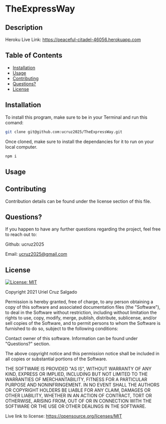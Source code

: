 # TheExpressWay

## Description


Heroku Live Link: https://peaceful-citadel-46056.herokuapp.com

## Table of Contents

* [Installation](#installation)
* [Usage](#usage)
* [Contributing](#contributing)
* [Questions?](#questions?)
* [License](#license)

## Installation
To install this program, make sure to be in your Terminal and run this comand:

```bash
git clone git@github.com:ucruz2025/TheExpressWay.git
```
Once cloned, make sure to install the dependancies for it to run on your local computer.

```bash
npm i
```

## Usage

## Contributing
Contribution details can be found under the license section of this file.

## Questions?
If you happen to have any further questions regarding the project, feel free to reach out to:

Github: ucruz2025

Email: ucruz2025@gmail.com

## License
[![License: MIT](https://img.shields.io/badge/License-MIT-yellow.svg)](https://opensource.org/licenses/MIT)
  
Copyright 2021 Uriel Cruz Salgado

  Permission is hereby granted, free of charge, to any person obtaining a copy 
  of this software and associated documentation files (the "Software"), to deal 
  in the Software without restriction, including without limitation the rights 
  to use, copy, modify, merge, publish, distribute, sublicense, and/or sell 
  copies of the Software, and to permit persons to whom the Software is furnished 
  to do so, subject to the following conditions:

  Contact owner of this software. Information can be found under "Questions?" section.
      
  The above copyright notice and this permission notice shall be included in 
  all copies or substantial portions of the Software.
      
  THE SOFTWARE IS PROVIDED "AS IS", WITHOUT WARRANTY OF ANY KIND, 
  EXPRESS OR IMPLIED, INCLUDING BUT NOT LIMITED TO THE WARRANTIES OF MERCHANTABILITY, 
  FITNESS FOR A PARTICULAR PURPOSE AND NONINFRINGEMENT. IN NO EVENT SHALL THE 
  AUTHORS OR COPYRIGHT HOLDERS BE LIABLE FOR ANY CLAIM, DAMAGES OR OTHER LIABILITY, 
  WHETHER IN AN ACTION OF CONTRACT, TORT OR OTHERWISE, ARISING FROM, OUT OF OR IN 
  CONNECTION WITH THE SOFTWARE OR THE USE OR OTHER DEALINGS IN THE SOFTWARE.
      
  Live link to license: https://opensource.org/licenses/MIT